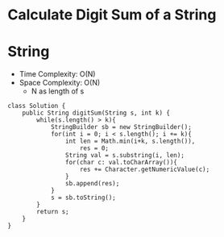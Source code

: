 # Calculate Digit Sum of a String

# String

- Time Complexity: O(N)
- Space Complexity: O(N)
  - N as length of s

```
class Solution {
    public String digitSum(String s, int k) {
        while(s.length() > k){
            StringBuilder sb = new StringBuilder();
            for(int i = 0; i < s.length(); i += k){
                int len = Math.min(i+k, s.length()),
                    res = 0;
                String val = s.substring(i, len);
                for(char c: val.toCharArray()){
                    res += Character.getNumericValue(c);
                }
                sb.append(res);
            }
            s = sb.toString();
        }
        return s;
    }
}
```
